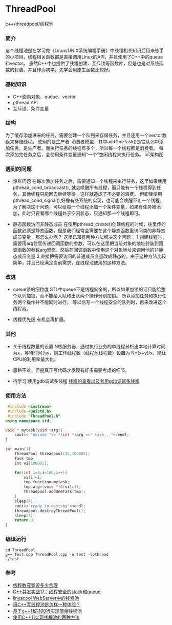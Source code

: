 # ThreadPool
c++/threadpool/线程池

### 简介
这个线程池是在学习完《Linux/UNIX系统编程手册》中线程相关知识后用来练手的小项目，线程相关函数都是直接调用Linux的API，并且使用了C++中的queue和vector。
虽然C++中也提供了线程创建、互斥锁等函数库，但是也是对系统函数的封装。并且作为初学，先学会用原生函数比较好。

### 基础知识
* C++面向对象、queue、vector
* pthread API
* 互斥锁、条件变量

### 结构
为了缓存添加进来的任务，需要创建一个队列来存储任务，并且还用一个vector数组来存储线程。
使用的是生产者-消费者模型，其中addOneTask()是往队列中添加任务，是生产者。而执行任务的线程有多个，所以每一个线程都是消费者。
每次添加完任务之后，会使用条件变量通知“一个”空闲线程来执行任务。
![架构图](https://i.loli.net/2019/06/08/5cfb92147394049618.png)

### 遇到的问题
* 惊群问题
在每次添加任务之后，需要通知一个线程来执行任务，这里如果使用pthread_cond_broadcast(),
就会唤醒所有线程，而只能有一个线程得到任务，其他线程只能回去继续等待。这样就造成了不必要的浪费。
但即使使用pthread_cond_signal(),好像有些系统的实现，也可能会唤醒不止一个线程。
为了解决这个问题，可以给每一个线程添加一个条件变量，如果有任务被添加，此时只要看哪个线程处于空闲状态，只通知那一个线程即可。

* 静态函数访问非静态成员
在使用pthread_create()创建线程的时候，往里传的函数必须是静态函数，但是我们经常会需要在这个静态函数里访问类的非静态成员变量，那怎么办呢？
这里已知有两种方法解决这个问题：
1.创建线程时，需要用arg往里传递回调函数的参数，可以在这里把当前对象的地址封装到回调函数的参数arg里面，然后在回调函数中使用这个对象地址来调用他的非静态成员变量
2.直接把需要访问的普通成员变量改成静态的。由于这种方法比较简单，并且已经满足当前需求，在线程池使用的这种方法。

### 改进
* queue锁的细粒度
STL中queue不是线程安全的，所以如果加锁的话只能给整个队列加锁，而不能给入队和出队两个操作分别加锁。
所以添加任务和执行任务两个操作并不能同时进行。
等以后写一个线程安全的队列时，再来改进这个线程池。

* 线程优先级
有机会再扩展。

### 其他
* 关于线程数量的设置
N核服务器，通过执行业务的单线程分析出本地计算时间为x，等待时间为y，则工作线程数（线程池线程数）设置为 N*(x+y)/x，能让CPU的利用率最大化。

* 思路不难，但是真正写代码才发现有好多需要考虑的细节。

* 待学习:使用gdb调试多线程
[线程的查看以及利用gdb调试多线程](https://blog.csdn.net/zhangye3017/article/details/80382496)

### 使用方法
```cpp
 #include <iostream>
 #include <unistd.h>
 #include "ThreadPool.h"
using namespace std;

void * mytask(void *arg){
    cout<< "excute "<< *(int *)arg <<" task..."<<endl;
}

int main(){
    ThreadPool threadpool(20,100005);
    Task tmp;
    int vi[100005];

    for(int i=0;i<100;i++){
        vi[i]=i;
        tmp.function=mytask;
        tmp.arg=(void *)&(vi[i]);
        threadpool.addOneTask(tmp);
    }
    sleep(4);
    cout<<"ready to destroy"<<endl;
    threadpool.destroyThreadPool();
    sleep(4);
    return 0;
}
```

### 编译运行
```shell
cd ThreadPool
g++ Test.cpp ThreadPool.cpp -o test -lpthread
./test
```

### 参考
* [线程数究竟设多少合理](https://blog.csdn.net/u010942020/article/details/52299281)
* [C++并发实战17：线程安全的stack和queue](https://blog.csdn.net/liuxuejiang158blog/article/details/17523477)
* [linyacool WebServer中的线程池](https://github.com/linyacool/WebServer/tree/master/WebServer)
* [用C++写线程池是怎样一种体验？](https://www.zhihu.com/question/27908489)
* [基于c++11的100行实现简单线程池](https://blog.csdn.net/gcola007/article/details/78750220)
* [使用C++11实现线程池的两种方法](https://blog.csdn.net/liushengxi_root/article/details/83932654)
